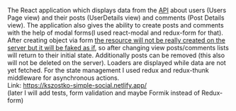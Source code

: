 The React application which displays data from the [API](https://jsonplaceholder.typicode.com/) about users (Users Page view) and their posts (UserDetails view) and comments (Post Details view). The application also gives the ability to create posts and comments with the help of modal forms(I used react-modal and redux-form for that). After creating object via form [the resource will not be really created on the server but it will be faked as if](https://jsonplaceholder.typicode.com/guide.html), so after changing view posts/comments lists will return to their initial state. Additionally posts can be removed (this also will not be deleted on the server). Loaders are displayed while data are not yet fetched. For the state management I used redux and redux-thunk middleware for asynchronous actions.  
Link: https://kszostko-simple-social.netlify.app/  
(later I will add tests, form validation and maybe Formik instead of Redux-form)
